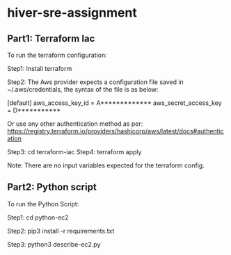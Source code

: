 # hiver-sre-assignment

## Part1: Terraform Iac

To run the terraform configuration:

Step1: Install terraform

Step2: The Aws provider expects a configuration file saved in ~/.aws/credentials, the syntax of the file is as below:

[default]
aws_access_key_id = A*************
aws_secret_access_key = D***********

Or use any other authentication method as per: https://registry.terraform.io/providers/hashicorp/aws/latest/docs#authentication

Step3: cd terraform-iac
Step4: terraform apply

Note: There are no input variables expected for the terraform config.


## Part2: Python script

To run the Python Script:

Step1: cd python-ec2

Step2: pip3 install -r requirements.txt

Step3: python3 describe-ec2.py